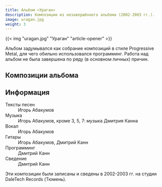 ```yaml
---
title: Альбом «Ураган»
description: Композиции из незавершённого альбома (2002-2003 гг.).
image: uragan.jpg
weight: 3
---
```


{{< img "uragan.jpg" "Ураган" "article-opener" >}}

Альбом задумывался как собрание композиций в стиле Progressive Metal, для чего обильно использовался программинг. Работа над альбом не была завершена по ряду (в основном личных) причин.

## Композиции альбома

<!-- TODO -->

## Информация

<dl>
    <dt>Тексты песен</dt><dd>Игорь Абакумов</dd>
    <dt>Музыка</dt>      <dd>Игорь Абакумов, кроме 3, 5, 7: музыка Дмитрия Канна</dd>
    <dt>Вокал</dt>       <dd>Игорь Абакумов</dd>
    <dt>Гитары</dt>      <dd>Игорь Абакумов, Дмитрий Канн</dd>
    <dt>Программинг</dt> <dd>Дмитрий Канн</dd>
    <dt>Сведение</dt>    <dd>Дмитрий Канн</dd>
</dl>

Эти композиции были записаны и сведены в 2002-2003 гг. на студии DaleTech Records (Тюмень).
